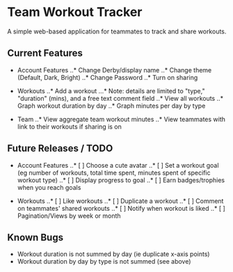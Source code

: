 # Team Workout Tracker
A simple web-based application for teammates to track and share workouts.

## Current Features
* Account Features
..* Change Derby/display name
..* Change theme (Default, Dark, Bright)
..* Change Password
..* Turn on sharing

* Workouts
..* Add a workout
...* Note: details are limited to "type," "duration" (mins), and a free text comment field
..* View all workouts
..* Graph workout duration by day
..* Graph minutes per day by type

* Team
..* View aggregate team workout minutes
..* View teammates with link to their workouts if sharing is on

## Future Releases / TODO

* Account Features
..* [ ] Choose a cute avatar
..* [ ] Set a workout goal (eg number of workouts, total time spent, minutes spent of specific workout type)
..* [ ] Display progress to goal
..* [ ] Earn badges/trophies when you reach goals

* Workouts
..* [ ] Like workouts
..* [ ] Duplicate a workout
..* [ ] Comment on teammates' shared workouts
..* [ ] Notify when workout is liked
..* [ ] Pagination/Views by week or month

## Known Bugs
* Workout duration is not summed by day (ie duplicate x-axis points)
* Workout duration by day by type is not summed (see above)

